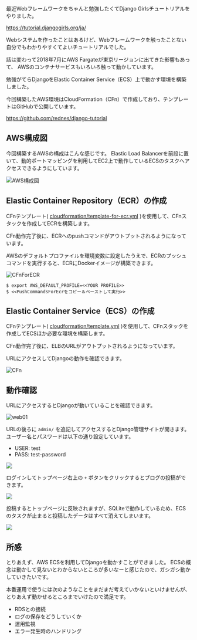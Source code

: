 最近Webフレームワークをちゃんと勉強したくてDjango Girlsチュートリアルをやりました。

https://tutorial.djangogirls.org/ja/


Webシステムを作ったことはあるけど、Webフレームワークを触ったことない自分でもわかりやすくてよいチュートリアルでした。

話は変わって2018年7月にAWS Fargateが東京リージョンに出てきた影響もあって、
AWSのコンテナサービスもいろいろ触って動かしています。

勉強がてらDjangoをElastic Container Service（ECS）上で動かす環境を構築しました。

今回構築したAWS環境はCloudFormation（CFn）で作成しており、テンプレートはGitHubで公開しています。

https://github.com/rednes/django-tutorial

## AWS構成図

今回構築するAWSの構成はこんな感じです。
Elastic Load Balancerを前段に置いて、動的ポートマッピングを利用してEC2上で動作しているECSのタスクへアクセスできるようにしています。

![AWS構成図](https://raw.githubusercontent.com/rednes/django-tutorial/img/img/ecs.png)

## Elastic Container Repository（ECR）の作成

CFnテンプレート( [cloudformation/template-for-ecr.yml](https://github.com/rednes/django-tutorial/blob/master/cloudformation/template-for-ecr.yml) )を使用して、CFnスタックを作成してECRを構築します。

CFn動作完了後に、ECRへのpushコマンドがアウトプットされるようになっています。

AWSのデフォルトプロファイルを環境変数に設定したうえで、ECRのプッシュコマンドを実行すると、ECRにDockerイメージが構築できます。

![CFnForECR](https://raw.githubusercontent.com/rednes/django-tutorial/img/img/cfn-for-ecr.png)

```
$ export AWS_DEFAULT_PROFILE=<<YOUR PROFILE>>
$ <<PushCommandsForEcrをコピー＆ペーストして実行>>
```

## Elastic Container Service（ECS）の作成

CFnテンプレート( [cloudformation/template.yml](https://github.com/rednes/django-tutorial/blob/master/cloudformation/template.yml) )を使用して、CFnスタックを作成してECSほか必要な環境を構築します。

CFn動作完了後に、ELBのURLがアウトプットされるようになっています。

URLにアクセスしてDjangoの動作を確認できます。

![CFn](https://raw.githubusercontent.com/rednes/django-tutorial/img/img/cfn.png)

## 動作確認

URLにアクセスするとDjangoが動いていることを確認できます。

![web01](https://raw.githubusercontent.com/rednes/django-tutorial/img/img/web01.png)

URLの後ろに `admin/` を追記してアクセスするとDjango管理サイトが開きます。
ユーザー名とパスワードは以下の通り設定しています。

- USER: test
- PASS: test-password

![](https://raw.githubusercontent.com/rednes/django-tutorial/img/img/web02.png)

ログインしてトップページ右上の `+` ボタンをクリックするとブログの投稿ができます。

![](https://raw.githubusercontent.com/rednes/django-tutorial/img/img/web03.png)

投稿するとトップページに反映されますが、SQLiteで動作しているため、ECSのタスクが止まると投稿したデータはすべて消えてしまいます。

![](https://raw.githubusercontent.com/rednes/django-tutorial/img/img/web04.png)

## 所感

とりあえず、AWS ECSを利用してDjangoを動かすことができました。
ECSの概念は動かして見ないとわからないところが多いなーと感じたので、ガシガシ動かしていきたいです。

本番運用で使うには次のようなことをまだまだ考えていかないといけませんが、とりあえず動かせるところまでいけたので満足です。

- RDSとの接続
- ログの保存をどうしていくか
- 運用監視
- エラー発生時のハンドリング
